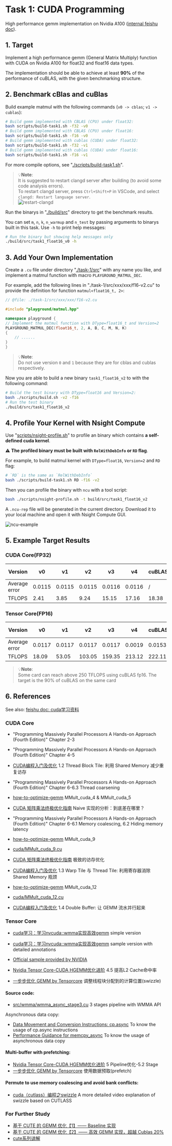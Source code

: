 # Task 1: CUDA Programming

High performance gemm implementation on Nvidia A100 ([internal feishu doc](https://aicarrier.feishu.cn/wiki/EvivwNtVRij2XVk0i36cBN8Bn1f)).

## 1. Target

Implement a high performance gemm (General Matrix Multiply) function with CUDA on Nvidia A100 for float32 and float16 data types.

The implementation should be able to achieve at least **90%** of the performance of cuBLAS, with the given benchmarking structure.

## 2. Benchmark cBlas and cuBlas

Build example matmul with the following commands (`v0 -> cblas`; `v1 -> cublas`):

```bash
# Build gemm implemented with CBLAS (CPU) under float32:
bash scripts/build-task1.sh -f32 -v0
# Build gemm implemented with CBLAS (CPU) under float16:
bash scripts/build-task1.sh -f16 -v0
# Build gemm implemented with cublas (CUDA) under float32:
bash scripts/build-task1.sh -f32 -v1
# Build gemm implemented with cublas (CUDA) under float16:
bash scripts/build-task1.sh -f16 -v1
```

For more compile options, see "[./scripts/build-task1.sh](../scripts/build-task1.sh)".

> 💡**Note**:  
> It is suggested to restart clangd server after building (to avoid some code analysis errors).  
> To restart clangd server, press `Ctrl+Shift+P` in VSCode, and select `clangd: Restart language server`.  
> ![restart-clangd](../docs/imgs/restart-clangd.png)

Run the binarys in "[./build/src](../build/src)" directory to get the benchmark results.

You can set `m`, `n`, `k`, `n_warmup` and `n_test` by passing arguments to binarys built in this task. Use `-h` to print help messages:

```bash
# Run the binary but showing help messages only
./build/src/task1_float16_v0 -h
```

## 3. Add Your Own Implementation

Create a `.cu` file under directory "[./task-1/src](./src)" with any name you like, and implement a matmul function with macro `PLAYGROUND_MATMUL_DEC`.

For example, add the following lines in "./task-1/src/xxx/xxx/f16-v2.cu" to provide the definition for function `matmul<float16_t, 2>`:

```cpp
// @file: ./task-1/src/xxx/xxx/f16-v2.cu

#include "playground/matmul.hpp"

namespace playground {
// Implement the matmul function with DType=float16_t and Version=2
PLAYGROUND_MATMUL_DEC(float16_t, 2, A, B, C, M, N, K)
{
    // ......
}
}
```

> 💡**Note**:  
> Do not use version `0` and `1` because they are for cblas and cublas respectively.

Now you are able to build a new binary `task1_float16_v2` to with the following command:

```bash
# Build the test binary with DType=float16 and Version=2:
bash ./scripts/build.sh -v2 -f16
# Run the test binary
./build/src/task1_float16_v2
```

## 4. Profile Your Kernel with Nsight Compute

Use "[scripts/nsight-profile.sh](../scripts/nsight-profile.sh)" to profile an binary which contains **a self-defined cuda kernel**.

⚠️ **The profiled binary must be built with `RelWithDebInfo` or `RD` flag**. 

For example, to build matmul kernel with `DType=float16`, `Version=2` and `RD` flag:

```bash
# `RD` is the same as `RelWithDebInfo`
bash ./scripts/build-task1.sh RD -f16 -v2 
```

Then you can profile the binary with `ncu` with a tool script:

```bash
bash ./scripts/nsight-profile.sh -t build/src/task1_float16_v2
```

A `.ncu-rep` file will be generated in the current directory. Download it to your local machine and open it with Nsight Compute GUI.

![ncu-example](../docs/imgs/ncu-example.png)

## 5. Example Target Results

### CUDA Core(FP32)
| Version | v0 | v1 | v2 | v3 | v4 | cuBLAS | Theory Peak |
| --- | --- | --- | --- | --- | --- | --- | --- | 
| Average error | 0.0115 | 0.0115 | 0.0115 | 0.0116 | 0.0116 | / | / |
| TFLOPS | 2.41 | 3.85 | 9.24 | 15.15 | 17.16 | 18.38 | 19.5 |

### Tensor Core(FP16)

| Version | v0 | v1 | v2 |  v3 |v4 | cuBLAS | Theory Peak |
| --- | --- | --- | --- | --- | --- | --- | --- |
| Average error | 0.0117 | 0.0117 | 0.0117 | 0.0117 | 0.0019 |0.0153 | / |
| TFLOPS | 18.09 | 53.05 |103.05 |159.35 | 213.12 |222.11 | 312 |

> 💡**Note**:  
> Some card can reach above 250 TFLOPS using cuBLAS fp16. The target is the 90% of cuBLAS on the same card

## 6. References
See also: [feishu doc: cuda学习资料](https://aicarrier.feishu.cn/wiki/SFdnw61vHi1AfRkeJVecgMjBnrc)

### CUDA Core

- "Programming Massively Parallel Processors  A Hands-on Approach (Fourth Edition)" Chapter 2-3

- "Programming Massively Parallel Processors  A Hands-on Approach (Fourth Edition)" Chapter 4-5
- [CUDA编程入门及优化](https://zhuanlan.zhihu.com/p/441146275) 1.2 Thread Block Tile: 利用 Shared Memory 减少重复访存

- "Programming Massively Parallel Processors  A Hands-on Approach (Fourth Edition)" Chapter 6-6.3 Thread coarsening
- [how-to-optimize-gemm](https://zhuanlan.zhihu.com/p/478846788) MMult_cuda_4 & MMult_cuda_5
- [CUDA 矩阵乘法终极优化指南](https://zhuanlan.zhihu.com/p/410278370) Naive 实现的分析：到底差在哪里？

- "Programming Massively Parallel Processors  A Hands-on Approach (Fourth Edition)" Chapter 6-6.1 Memory coalescing, 6.2 Hiding memory latency
- [how-to-optimize-gemm](https://zhuanlan.zhihu.com/p/478846788) MMult_cuda_9
- [cuda/MMult_cuda_9.cu](https://github.com/tpoisonooo/how-to-optimize-gemm/blob/master/cuda/MMult_cuda_9.cu)
- [CUDA 矩阵乘法终极优化指南](https://zhuanlan.zhihu.com/p/410278370) 极致的访存优化
- [CUDA编程入门及优化](https://zhuanlan.zhihu.com/p/441146275) 1.3 Warp Tile 与 Thread Tile: 利用寄存器消除 Shared Memory 瓶颈


- [how-to-optimize-gemm](https://zhuanlan.zhihu.com/p/478846788) MMult_cuda_12
- [cuda/MMult_cuda_12.cu](https://github.com/tpoisonooo/how-to-optimize-gemm/blob/master/cuda/MMult_cuda_12.cu)
- [CUDA编程入门及优化](https://zhuanlan.zhihu.com/p/441146275) 1.4 Double Buffer: 让 GEMM 流水并行起来

### Tensor Core

- [cuda学习：学习nvcuda::wmma实现高效gemm](https://zhuanlan.zhihu.com/p/353208013) simple version

- [cuda学习：学习nvcuda::wmma实现高效gemm](https://zhuanlan.zhihu.com/p/353208013) sample version with detailed annotations
- [Official sample provided by NVIDIA](https://github.com/NVIDIA/cuda-samples/blob/master/Samples/3_CUDA_Features/cudaTensorCoreGemm/cudaTensorCoreGemm.cu)

- [Nvidia Tensor Core-CUDA HGEMM优化进阶](https://zhuanlan.zhihu.com/p/639297098/) 4.5 提高L2 Cache命中率
- [一步步优化 GEMM by Tensorcore](https://zhuanlan.zhihu.com/p/638522893) 调整线程块分配到的计算位置(swizzle)


#### Source code:
- [src/wmma/wmma_async_stage3.cu](https://github.com/Bruce-Lee-LY/cuda_hgemm/blob/master/src/wmma/wmma_async_stage3.cu) 3 stages pipeline with WMMA API

Asynchronous data copy:
- [ Data Movement and Conversion Instructions: cp.async](https://docs.nvidia.com/cuda/parallel-thread-execution/index.html#data-movement-and-conversion-instructions-cp-async) To know the usage of cp.async instructions
- [Performance Guidance for memcpy_async](https://docs.nvidia.com/cuda/parallel-thread-execution/index.html#data-movement-and-conversion-instructions-cp-async) To know the usage of asynchronous data copy

#### Multi-buffer with prefetching:
- [Nvidia Tensor Core-CUDA HGEMM优化进阶](https://zhuanlan.zhihu.com/p/639297098) 5 Pipeline优化-5.2 Stage
- [一步步优化 GEMM by Tensorcore](https://zhuanlan.zhihu.com/p/638522893) 使用数据预取(prefetch)

#### Permute to use memory coalescing and avoid bank conflicts:
- [cuda（cutlass）编程之swizzle](https://www.bilibili.com/video/BV1Jb421e7UN/?spm_id_from=333.999.0.0&vd_source=2fe7991a33356057a2e41a2d37f9b7e0) A more detailed video explanation of swizzle based on CUTLASS

### For Further Study

- [基于 CUTE 的 GEMM 优化【1】—— Baseline 实现](https://zhuanlan.zhihu.com/p/695063154)
- [基于 CUTE 的 GEMM 优化【2】—— 高效 GEMM 实现，超越 Cublas 20%](https://zhuanlan.zhihu.com/p/696028389)
- [cute系列讲解](https://www.zhihu.com/people/reed-84-49/posts)

